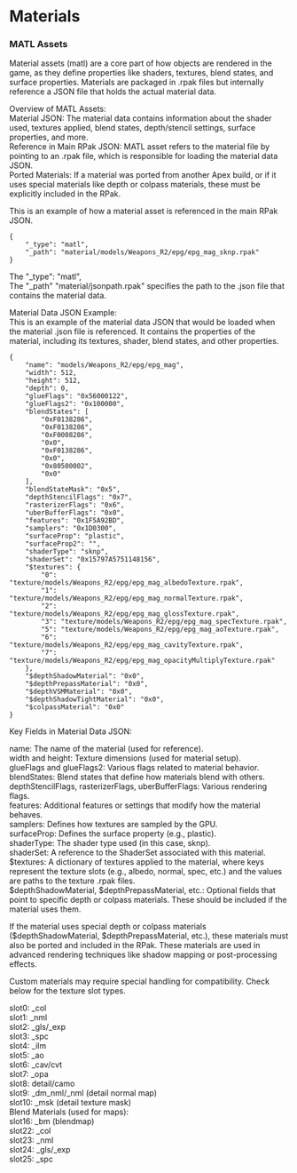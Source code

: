 # Materials

### MATL Assets

Material assets (matl) are a core part of how objects are rendered in the game, as they define properties like shaders, textures, blend states, and surface properties. Materials are packaged in .rpak files but internally reference a JSON file that holds the actual material data.

Overview of MATL Assets:\
Material JSON: The material data contains information about the shader used, textures applied, blend states, depth/stencil settings, surface properties, and more.\
Reference in Main RPak JSON: MATL asset refers to the material file by pointing to an .rpak file, which is responsible for loading the material data JSON.\
Ported Materials: If a material was ported from another Apex build, or if it uses special materials like depth or colpass materials, these must be explicitly included in the RPak.

This is an example of how a material asset is referenced in the main RPak JSON.

```
{
    "_type": "matl",
    "_path": "material/models/Weapons_R2/epg/epg_mag_sknp.rpak"
}
```

The "\_type": "matl",\
The "\_path" "material/jsonpath.rpak" specifies the path to the .json file that contains the material data.

Material Data JSON Example:\
This is an example of the material data JSON that would be loaded when the material .json file is referenced. It contains the properties of the material, including its textures, shader, blend states, and other properties.

```
{
	"name": "models/Weapons_R2/epg/epg_mag",
	"width": 512,
	"height": 512,
	"depth": 0,
	"glueFlags": "0x56000122",
	"glueFlags2": "0x100000",
	"blendStates": [
		"0xF0138286",
		"0xF0138286",
		"0xF0008286",
		"0x0",
		"0xF0138286",
		"0x0",
		"0x80500002",
		"0x0"
	],
	"blendStateMask": "0x5",
	"depthStencilFlags": "0x7",
	"rasterizerFlags": "0x6",
	"uberBufferFlags": "0x0",
	"features": "0x1F5A92BD",
	"samplers": "0x1D0300",
	"surfaceProp": "plastic",
	"surfaceProp2": "",
	"shaderType": "sknp",
	"shaderSet": "0x15797A5751148156",
	"$textures": {
		"0": "texture/models/Weapons_R2/epg/epg_mag_albedoTexture.rpak",
		"1": "texture/models/Weapons_R2/epg/epg_mag_normalTexture.rpak",
		"2": "texture/models/Weapons_R2/epg/epg_mag_glossTexture.rpak",
		"3": "texture/models/Weapons_R2/epg/epg_mag_specTexture.rpak",
		"5": "texture/models/Weapons_R2/epg/epg_mag_aoTexture.rpak",
		"6": "texture/models/Weapons_R2/epg/epg_mag_cavityTexture.rpak",
		"7": "texture/models/Weapons_R2/epg/epg_mag_opacityMultiplyTexture.rpak"
	},
	"$depthShadowMaterial": "0x0",
	"$depthPrepassMaterial": "0x0",
	"$depthVSMMaterial": "0x0",
	"$depthShadowTightMaterial": "0x0",
	"$colpassMaterial": "0x0"
}
```

Key Fields in Material Data JSON:

name: The name of the material (used for reference).\
width and height: Texture dimensions (used for material setup).\
glueFlags and glueFlags2: Various flags related to material behavior.\
blendStates: Blend states that define how materials blend with others.\
depthStencilFlags, rasterizerFlags, uberBufferFlags: Various rendering flags.\
features: Additional features or settings that modify how the material behaves.\
samplers: Defines how textures are sampled by the GPU.\
surfaceProp: Defines the surface property (e.g., plastic).\
shaderType: The shader type used (in this case, sknp).\
shaderSet: A reference to the ShaderSet associated with this material.\
$textures: A dictionary of textures applied to the material, where keys represent the texture slots (e.g., albedo, normal, spec, etc.) and the values are paths to the texture .rpak files.\
$depthShadowMaterial, $depthPrepassMaterial, etc.: Optional fields that point to specific depth or colpass materials. These should be included if the material uses them.

If the material uses special depth or colpass materials ($depthShadowMaterial, $depthPrepassMaterial, etc.), these materials must also be ported and included in the RPak. These materials are used in advanced rendering techniques like shadow mapping or post-processing effects.

Custom materials may require special handling for compatibility. Check below for the texture slot types.

slot0: \_col\
slot1: \_nml\
slot2: \_gls/\_exp\
slot3: \_spc\
slot4: \_ilm\
slot5: \_ao\
slot6: \_cav/cvt\
slot7: \_opa\
slot8: detail/camo\
slot9: \_dm\_nml/\_nml (detail normal map)\
slot10: \_msk (detail texture mask)\
Blend Materials (used for maps):\
slot16: \_bm (blendmap)\
slot22: \_col\
slot23: \_nml\
slot24: \_gls/\_exp\
slot25: \_spc
